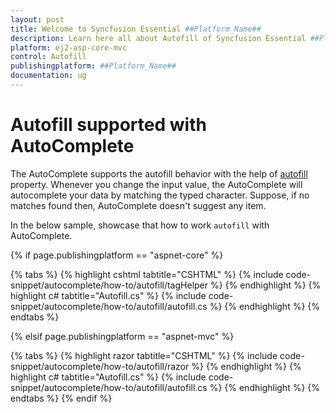 ```yaml
---
layout: post
title: Welcome to Syncfusion Essential ##Platform_Name##
description: Learn here all about Autofill of Syncfusion Essential ##Platform_Name## widgets based on HTML5 and jQuery.
platform: ej2-asp-core-mvc
control: Autofill
publishingplatform: ##Platform_Name##
documentation: ug
---
```



# Autofill supported with AutoComplete

The AutoComplete supports the autofill behavior with the help of
[autofill](https://help.syncfusion.com/cr/cref_files/aspnetcore-js2/Syncfusion.EJ2~Syncfusion.EJ2.DropDowns.AutoCompleteBuilder~AutoFill.html) property. Whenever you change the
input value, the AutoComplete will autocomplete your data by matching the typed
character. Suppose, if no matches found then, AutoComplete doesn't suggest any item.

In the below sample, showcase that how to work `autofill` with AutoComplete.

{% if page.publishingplatform == "aspnet-core" %}

{% tabs %}
{% highlight cshtml tabtitle="CSHTML" %}
{% include code-snippet/autocomplete/how-to/autofill/tagHelper %}
{% endhighlight %}
{% highlight c# tabtitle="Autofill.cs" %}
{% include code-snippet/autocomplete/how-to/autofill/autofill.cs %}
{% endhighlight %}
{% endtabs %}

{% elsif page.publishingplatform == "aspnet-mvc" %}

{% tabs %}
{% highlight razor tabtitle="CSHTML" %}
{% include code-snippet/autocomplete/how-to/autofill/razor %}
{% endhighlight %}
{% highlight c# tabtitle="Autofill.cs" %}
{% include code-snippet/autocomplete/how-to/autofill/autofill.cs %}
{% endhighlight %}
{% endtabs %}
{% endif %}


